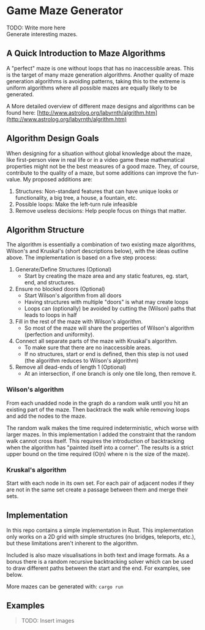 # Game Maze Generator

TODO: Write more here  
Generate interesting mazes.

## A Quick Introduction to Maze Algorithms

A "perfect" maze is one without loops that has no inaccessible areas. This is the
target of many maze generation algorithms. Another quality of maze generation
algorithms is avoiding patterns, taking this to the extreme is uniform algorithms
where all possible mazes are equally likely to be generated.

A More detailed overview of different maze designs and algorithms can be found here:
[http://www.astrolog.org/labyrnth/algrithm.htm](http://www.astrolog.org/labyrnth/algrithm.htm)

## Algorithm Design Goals

When designing for a situation without global knowledge about the maze, like first-person
view in real life or in a video game these mathematical properties might not be the
best measures of a good maze. They, of course, contribute to the quality of a maze,
but some additions can improve the fun-value. My proposed additions are:

 1. Structures: Non-standard features that can have unique looks or
    functionality, a big tree, a house, a fountain, etc.
 1. Possible loops: Make the left-turn rule infeasible
 1. Remove useless decisions: Help people focus on things that matter.

## Algorithm Structure

The algorithm is essentially a combination of two existing maze algorithms,
Wilson's and Kruskal's (short descriptions below), with the ideas outline
above. The implementation is based on a five step process:

1. Generate/Define Structures (Optional)
    - Start by creating the maze area and any static features, eg. start,
        end, and structures.
1. Ensure no blocked doors (Optional)
    - Start Wilson's algorithm from all doors
    - Having structures with multiple "doors" is what may create loops
    - Loops can (optionally) be avoided by cutting the (Wilson) paths
        that leads to loops in half
1. Fill in the rest of the maze with Wilson's algorithm.
    - So most of the maze will share the properties of Wilson's
        algorithm (perfection and uniformity).
1. Connect all separate parts of the maze with Kruskal's algorithm.
    - To make sure that there are no inaccessible areas.
    - If no structures, start or end is defined, then this step is
        not used (the algorithm reduces to Wilson's algorithm)
1. Remove all dead-ends of length 1 (Optional)
    - At an intersection, if one branch is only one tile long,
        then remove it.

### Wilson's algorithm

From each unadded node in the graph do a random walk until
you hit an existing part of the maze. Then backtrack the walk
while removing loops and add the nodes to the maze.

The random walk makes the time required indeterministic, which worse with
larger mazes. In this implementation I added the constraint that
the random walk cannot cross itself. This requires the introduction of
backtracking when the algorithm has "painted itself into a corner".
The results is a strict upper bound on the time required (O(n) where n
is the size of the maze).

### Kruskal's algorithm

Start with each node in its own set. For each pair of adjacent nodes
if they are not in the same set create a passage between them and merge
their sets.

## Implementation

In this repo contains a simple implementation in Rust. This implementation
only works on a 2D grid with simple structures (no bridges, teleports, etc.),
but these limitations aren't inherent to the algorithm.

Included is also maze visualisations in both text and image formats. As a
bonus there is a random recursive backtracking solver which can be used to
draw different paths between the start and the end. For examples, see below.

More mazes can be generated with: `cargo run`

## Examples

> TODO: Insert images
